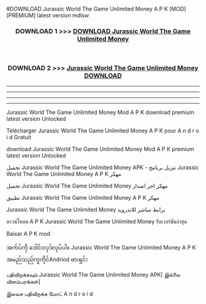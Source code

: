#DOWNLOAD Jurassic World The Game  Unlimited Money A P K [MOD] [PREMIUM] latest version mdlsw



<div align="center">

<h3>DOWNLOAD 1 >>> <a href="https://teeasianyam.web.app?sq=Jurassic World The Game  Unlimited Money">DOWNLOAD Jurassic World The Game  Unlimited Money </a></h3><br>

<h3>DOWNLOAD 2 >>> <a href="https://teeasianyam.web.app?sq=Jurassic World The Game  Unlimited Money ">Jurassic World The Game  Unlimited Money  DOWNLOAD </a></h3>

</div>


----------------------------------------------------------

----------------------------------------------------------

----------------------------------------------------------

----------------------------------------------------------


Jurassic World The Game  Unlimited Money  Mod A P K download premium latest version Unlocked

Télécharger Jurassic World The Game  Unlimited Money  A P K pour A n d r o i d Gratuit

download Jurassic World The Game  Unlimited Money  Mod A P K premium latest version Unlocked

تحميل Jurassic World The Game  Unlimited Money  APK - تنزيل برنامج Jurassic World The Game  Unlimited Money  A P K مهكر

تحميل Jurassic World The Game  Unlimited Money  مهكر اخر اصدار

تطبيق Jurassic World The Game  Unlimited Money  A P K مهكر

Jurassic World The Game  Unlimited Money  برابط مباشر للاندرويد

ดาวน์โหลด A P K Jurassic World The Game  Unlimited Money  รับเวอร์ชันล่าสุด

Baixar A P K mod

အက်ပ်ကို ဒေါင်းလုဒ်လုပ်ပါ။ Jurassic World The Game  Unlimited Money  A P K အမည်သည်ကူကိုင်Andriod ဗားရှင်း

பதிவிறக்கவும் Jurassic World The Game  Unlimited Money  APK[ இல்லை விளம்பரங்கள்] 
 
இலவச பதிவிறக்க மோட் A n d r o i d



